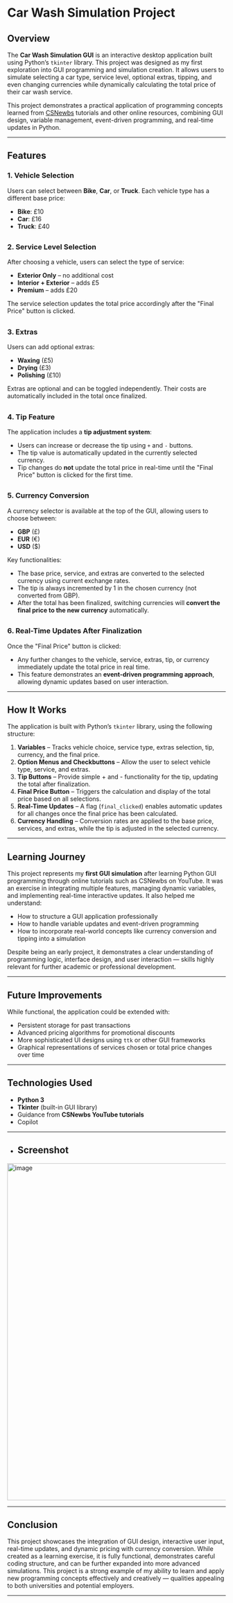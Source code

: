 # Car Wash Simulation Project

## Overview

The **Car Wash Simulation GUI** is an interactive desktop application built using Python’s `tkinter` library. This project was designed as my first exploration into GUI programming and simulation creation. It allows users to simulate selecting a car type, service level, optional extras, tipping, and even changing currencies while dynamically calculating the total price of their car wash service.

This project demonstrates a practical application of programming concepts learned from [CSNewbs](https://www.youtube.com/@CSNewbs) tutorials and other online resources, combining GUI design, variable management, event-driven programming, and real-time updates in Python.

---

## Features

### 1. Vehicle Selection
Users can select between **Bike**, **Car**, or **Truck**. Each vehicle type has a different base price:
- **Bike**: £10
- **Car**: £16
- **Truck**: £40
##
### 2. Service Level Selection
After choosing a vehicle, users can select the type of service:
- **Exterior Only** – no additional cost
- **Interior + Exterior** – adds £5
- **Premium** – adds £20

The service selection updates the total price accordingly after the "Final Price" button is clicked.
##
### 3. Extras
Users can add optional extras:
- **Waxing** (£5)
- **Drying** (£3)
- **Polishing** (£10)

Extras are optional and can be toggled independently. Their costs are automatically included in the total once finalized.
##
### 4. Tip Feature
The application includes a **tip adjustment system**:
- Users can increase or decrease the tip using `+` and `-` buttons.
- The tip value is automatically updated in the currently selected currency.
- Tip changes do **not** update the total price in real-time until the "Final Price" button is clicked for the first time.
##
### 5. Currency Conversion
A currency selector is available at the top of the GUI, allowing users to choose between:
- **GBP** (£)
- **EUR** (€)
- **USD** ($)

Key functionalities:
- The base price, service, and extras are converted to the selected currency using current exchange rates.
- The tip is always incremented by 1 in the chosen currency (not converted from GBP).
- After the total has been finalized, switching currencies will **convert the final price to the new currency** automatically.
##
### 6. Real-Time Updates After Finalization
Once the "Final Price" button is clicked:
- Any further changes to the vehicle, service, extras, tip, or currency immediately update the total price in real time.
- This feature demonstrates an **event-driven programming approach**, allowing dynamic updates based on user interaction.

---

## How It Works

The application is built with Python’s `tkinter` library, using the following structure:

1. **Variables** – Tracks vehicle choice, service type, extras selection, tip, currency, and the final price.
2. **Option Menus and Checkbuttons** – Allow the user to select vehicle type, service, and extras.
3. **Tip Buttons** – Provide simple + and - functionality for the tip, updating the total after finalization.
4. **Final Price Button** – Triggers the calculation and display of the total price based on all selections.
5. **Real-Time Updates** – A flag (`final_clicked`) enables automatic updates for all changes once the final price has been calculated.
6. **Currency Handling** – Conversion rates are applied to the base price, services, and extras, while the tip is adjusted in the selected currency.

---

## Learning Journey

This project represents my **first GUI simulation** after learning Python GUI programming through online tutorials such as CSNewbs on YouTube. It was an exercise in integrating multiple features, managing dynamic variables, and implementing real-time interactive updates. It also helped me understand:
- How to structure a GUI application professionally
- How to handle variable updates and event-driven programming
- How to incorporate real-world concepts like currency conversion and tipping into a simulation

Despite being an early project, it demonstrates a clear understanding of programming logic, interface design, and user interaction — skills highly relevant for further academic or professional development.

---

## Future Improvements

While functional, the application could be extended with:
- Persistent storage for past transactions
- Advanced pricing algorithms for promotional discounts
- More sophisticated UI designs using `ttk` or other GUI frameworks
- Graphical representations of services chosen or total price changes over time

---

## Technologies Used

- **Python 3**
- **Tkinter** (built-in GUI library)
- Guidance from **CSNewbs YouTube tutorials**
- Copilot

---
- ## Screenshot

<img width="742" height="777" alt="image" src="https://github.com/user-attachments/assets/205534e0-8fe9-412b-a465-34086bee12f9" />


---

## Conclusion

This project showcases the integration of GUI design, interactive user input, real-time updates, and dynamic pricing with currency conversion. While created as a learning exercise, it is fully functional, demonstrates careful coding structure, and can be further expanded into more advanced simulations. This project is a strong example of my ability to learn and apply new programming concepts effectively and creatively — qualities appealing to both universities and potential employers.

---

